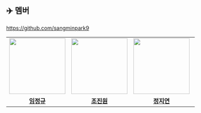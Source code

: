 ## :airplane: **멤버**
https://github.com/sangminpark9
<table>
 <tr>
    <td align="center"><a href="https://github.com/DoxB"><img src="https://avatars.githubusercontent.com/DoxB" width="150px;" alt=""></td>
    <td align="center"><a href="https://github.com/yonggaljjw"><img src="https://avatars.githubusercontent.com/yonggaljjw" width="150px;" alt=""></td>
    <td align="center"><a href="https://github.com/JiyeonJeong02"><img src="https://avatars.githubusercontent.com/JiyeonJeong02" width="150px;" alt=""></td>
    <td align="center"><a href="https://github.com/rhrjsdn3853"><img src="https://avatars.githubusercontent.com/rhrjsdn3853" width="150px;" alt=""></td>
    <td align="center"><a href="https://github.com/sangminpark9"><img src="https://avatars.githubusercontent.com/rhrjsdn3853" width="150px;" alt=""></td>
    <td align="center"><a href="https://github.com/gaeun19"><img src="https://avatars.githubusercontent.com/rhrjsdn3853" width="150px;" alt=""></td>
    <td align="center"><a href="https://github.com/kimnagyeong99"><img src="https://avatars.githubusercontent.com/rhrjsdn3853" width="150px;" alt=""></td>
  </tr>
  <tr>
    <td align="center"><a href="https://github.com/DoxB"><b>임정규</b></td>
    <td align="center"><a href="https://github.com/yonggaljjw"><b>조진원</b></td>
    <td align="center"><a href="https://github.com/JiyeonJeong02"><b>정지연</b></td>
    <td align="center"><a href="https://github.com/rhrjsdn3853"><b>고건우</b></td>
    <td align="center"><a href="https://github.com/rhrjsdn3853"><b>박상민</b></td>
    <td align="center"><a href="https://github.com/rhrjsdn3853"><b>이가은</b></td>
    <td align="center"><a href="https://github.com/rhrjsdn3853"><b>김나경</b></td>
  </tr>
</table>

